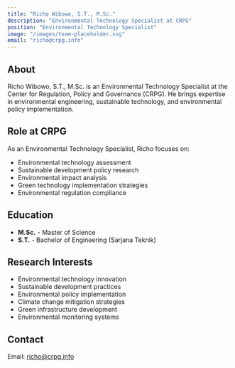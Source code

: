 ```yaml
---
title: "Richo Wibowo, S.T., M.Sc."
description: "Environmental Technology Specialist at CRPG"
position: "Environmental Technology Specialist"
image: "/images/team-placeholder.svg"
email: "richo@crpg.info"
---
```


## About

Richo Wibowo, S.T., M.Sc. is an Environmental Technology Specialist at the Center for Regulation, Policy and Governance (CRPG). He brings expertise in environmental engineering, sustainable technology, and environmental policy implementation.

## Role at CRPG

As an Environmental Technology Specialist, Richo focuses on:
- Environmental technology assessment
- Sustainable development policy research
- Environmental impact analysis
- Green technology implementation strategies
- Environmental regulation compliance

## Education

- **M.Sc.** - Master of Science
- **S.T.** - Bachelor of Engineering (Sarjana Teknik)

## Research Interests

- Environmental technology innovation
- Sustainable development practices
- Environmental policy implementation
- Climate change mitigation strategies
- Green infrastructure development
- Environmental monitoring systems

## Contact

Email: richo@crpg.info